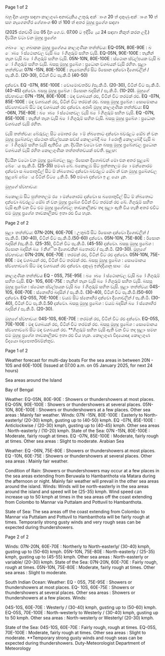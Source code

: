 Page 1 of 2

බහු දින යාත්‍රා සඳහා කාලගුණ අනාවැකිය උතුරු අක්ාාංශ 20 ත් දකුණු අක්ාාංශ 10 ත් සහ නැගෙනහිර ගේශාාංශ 60 ත් 100 ත් අතර මුහුදු ප්‍රගේශ සඳහා

(2025 ජනවාරි මස 05 දින ගෙ.ව. 07.00 ට ඉදිරි ෙැය 24 සඳහා නිකුත් කරන ලදි.) දිවයින වටා වන මුහුදු ප්‍රගේශ

ගබාංොල ගබාකක මුහුදු ප්‍රගේශය කාලගුණික තත්ත්වය: EQ-05N, 80E-90E : බ ොබ ෝ ස්ථොනවල වැසි බ ෝ ගිගුරුම් සහිත වැසි. EQ-05N, 90E-100E : තැනින් තැන වැසි බ ෝ ගිගුරුම් සහිත වැසි. 05N-10N, 80E-100E : ස්ථොන ස්වල්පයක වැසි බ ෝ ගිගුරුම් සහිත වැසි. බසසු මුහුදු ප්‍රබේශ : ප්‍රධොන වශබයන් වැසි රහිත. සුළාං තත්ත්වය: 07N -15N, 80E-100E : නැබෙනහිර සිට ඊසොන දක්වො දිශොවලින් / පැ.කි.මී. (20-30), විටින් විට පැ.කි.මී (40-50)

දක්වො. EQ -07N, 85E-100E : වොමොවර්තව /පැ.කි.මී. (20-30), විටින් විට පැ.කි.මී. (40-45) දක්වො. බසසු මුහුදු ප්‍රබේශ : ඊසොන බදසින් / පැ.කි.මී. (10-20). මුහුගේ ස්වභාවය: 07N -15N, 80E-100E : මඳ වශබයන් රළු, විටින් විට තරමක් රළු. EQ -07N, 85E-100E : මඳ වශබයන් රළු, විටින් විට තරමක් රළු. බසසු මුහුදු ප්‍රබේශ : සොමොනය ස්වභොවබේ සිට මඳ වශබයන් රළු දක්වො. අරාබි මුහුද කාලගුණික තත්ත්වය: EQ -06N, 75E-80E : බ ොබ ෝ ස්ථොනවල වැසි බ ෝ ගිගුරුම් සහිත වැසි. EQ -07N, 85E-100E : තැනින් තැන වැසි බ ෝ ගිගුරුම් සහිත වැසි. බසසු මුහුදු ප්‍රබේශ : ප්‍රධොන වශබයන් වැසි රහිත.

වැසි තත්ත්වය: බේරුවල සිට මොතර ර ො ම් න්බතොට දක්වො බවරළට ඔේබ න් වන මුහුදු ප්‍රබේශවල ස්ථොන ස්වල්පයක සවස් කොලබේදී බ ෝ රොත්‍රී කොලබේදී වැසි බ ෝ ගිගුරුම් සහිත වැසි ඇතිවිය ැක. දිවයින වටො වන බසසු මුහුදු ප්‍රබේශවල ප්‍රධොන වශබයන් වැසි රහිත කොලගුණික තත්තත්තවයක් පවතී. සුළඟ:

දිවයින වටො වන මුහුදු ප්‍රබේශවල සුළං ඊසොන දිශොබවන් මො එන අතර සුළබේ බේෙය පැ.කි.මී. (25-35) පමණ බේ. බකොළඹ සිට පුත්තතලම ර ො මන්නොරම දක්වො ස බපොතුවිල් සිට ම් න්බතොට දක්වො බවරළට ඔේබ න් වන මුහුදු ප්‍රබේශවල සුළබේ බේෙය විටින් විට ෙැ.කි.මී. 50 පමණ දක්වො ඉ ළ යො ැක.

මුහුගේ ස්වභාවය:

බකොළඹ සිට පුත්තතලම ර ො මන්නොරම දක්වො ස බපොතුවිල් සිට ම් න්බතොට දක්වො බවරළට ඔේබ න් වන මුහුදු ප්‍රබේශ විටින් විට තරමක් රළු බේ. ගිගුරුම් සහිත වැසි ඇති වන විට එම මුහුදු ප්‍රගේශවල තාවකාලිකව තද සුළාං ඇති විය හැකි අතර එවිට එම මුහුදු ප්‍රගේශ තාවකාලිකව ඉතා රළු විය හැක.

Page 2 of 2

සුළාං තත්ත්වය: 07N-20N, 60E-70E : උතුබර් සිට ඊසොන දක්වො දිශොවලින් / පැ.කි.මී. (30-40), විටින් විට පැ.කි.මී.(50-60) දක්වො. 05N-10N, 75E-80E : ඊසොන බදසින් /පැ.කි.මී. (25-35), විටින් විට පැ.කි.මී. (45-55) දක්වො. බසසු මුහුදු ප්‍රබේශ : ඊසොන බදසින් බ ෝ නිශ්ිත දිශොවකින් බතොරව / පැ.කි.මී. (20-30). මුහුගේ ස්වභාවය: 07N-20N, 60E-70E : තරමක් රළු, විටින් විට රළු දක්වො. 05N-10N, 75E-80E : මඳ වශබයන් රළු, විටින් විට තරමක් රළු. බසසු මුහුදු ප්‍රබේශ : සොමොනය ස්වභොවබේ සිට මඳ වශබයන් රළු දක්වො. දකුණු ඉන්දදියානු සාෙරය

කාලගුණික තත්ත්වය EQ - 05S, 75E-95E : බ ොබ ෝ ස්ථොනවල වැසි බ ෝ ගිගුරුම් සහිත වැසි. EQ- 10S, 60E-75E : තැනින් තැන වැසි බ ෝ ගිගුරුම් සහිත වැසි. බසසු මුහුදු ප්‍රබේශ : ස්ථොන ස්වල්පයක වැසි බ ෝ ගිගුරුම් සහිත වැසි. සුළාං තත්ත්වය: 04S-10S, 60E-70E : ස්නොහිර බදසින් / පැ.කි.මී. (30-40), විටින් විට පැ.කි.මී.(50-60) දක්වො. EQ-05S, 70E-100E : වයඹ සිට ස්නොහිර දක්වො දිශොවලින් / පැ.කි.මී. (30-40), විටින් විට පැ.කි.මී.50 දක්වො. බසසු මුහුදු ප්‍රබේශ : වයඹ බදසින් බ ෝ ස්නොහිර බදසින් / පැ.කි.මී. (20-30).

මුහුගේ ස්වභාවය: 04S-10S, 60E-70E : තරමක් රළු, විටින් විට රළු දක්වො. EQ-05S, 70E-100E : මඳ වශබයන් රළු, විටින් විට තරමක් රළු. බසසු මුහුදු ප්‍රබේශ : සොමොනය ස්වභොවබේ සිට මඳ වශබයන් රළු. **ගිගුරුම් සහිත වැසි ඇති වන විට තද සුළාං සමඟ එම මුහුදු ප්‍රගේශ තාවකාලිකව ඉතා රළු විය හැක. කොලගුණ විදයොඥ කොලගුණ විදයො බදපොර්තබම්න්තුව.

Page 1 of 2

Weather forecast for multi-day boats For the sea areas in between 20N - 10S and 60E-100E (Issued at 07.00 a.m. on 05 January 2025, for next 24 hours)

Sea areas around the Island

Bay of Bengal

Weather: EQ-05N, 80E-90E : Showers or thundershowers at most places. EQ-05N, 90E-100E : Showers or thundershowers at several places. 05N-10N, 80E-100E : Showers or thundershowers at a few places. Other sea areas : Mainly fair weather. Winds: 07N -15N, 80E-100E : Easterly to North-easterly/ (20-30) kmph, gusting up to (40-50) kmph. EQ -07N, 85E-100E : Anticlockwise / (20-30) kmph, gusting up to (40-45) kmph. Other sea areas : North-easterly / (10-20) kmph. State of the Sea: 07N -15N, 80E-100E : Moderate, fairly rough at times. EQ -07N, 85E-100E : Moderate, fairly rough at times. Other sea areas : Slight to moderate. Arabian Sea

Weather: EQ -06N, 75E-80E : Showers or thundershowers at most places. EQ -10N, 60E-75E : Showers or thundershowers at several places. Other sea areas : Mainly fair weather.

Condition of Rain: Showers or thundershowers may occur at a few places in the sea areas extending from Beruwala to Hambanthota via Matara during the afternoon or night. Mainly fair weather will prevail in the other sea areas around the island. Winds: Winds will be north-easterly in the sea areas around the island and speed will be (25-35) kmph. Wind speed can increase up to 50 kmph at times in the sea areas off the coast extending from Colombo to Mannar via Puttalam and Pottuvil to Hambanthota.

State of Sea: The sea areas off the coast extending from Colombo to Mannar via Puttalam and Pottuvil to Hambanthota will be fairly rough at times. Temporarily strong gusty winds and very rough seas can be expected during thundershowers.

Page 2 of 2

Winds: 07N-20N, 60E-70E : Northerly to North-easterly/ (30-40) kmph, gusting up to (50-60) kmph. 05N-10N, 75E-80E : North-easterly / (25-35) kmph, gusting up to (45-55) kmph. Other sea areas : North-easterly or variable/ (20-30) kmph. State of the Sea: 07N-20N, 60E-70E : Fairly rough, rough at times. 05N-10N, 75E-80E : Moderate, fairly rough at times. Other sea areas : Slight to moderate.

South Indian Ocean: Weather: EQ - 05S, 75E-95E : Showers or thundershowers at most places. EQ- 10S, 60E-75E : Showers or thundershowers at several places. Other sea areas : Showers or thundershowers at a few places. Winds:

04S-10S, 60E-70E : Westerly / (30-40) kmph, gusting up to (50-60) kmph. EQ-05S, 70E-100E : North-westerly to Westerly / (30-40) kmph, gusting up to 50 kmph. Other sea areas : North-westerly or Westerly/ (20-30) kmph.

State of the Sea: 04S-10S, 60E-70E : Fairly rough, rough at times. EQ-05S, 70E-100E : Moderate, fairly rough at times. Other sea areas : Slight to moderate. **Temporary strong gusty winds and rough seas can be expected during thundershowers. Duty-Meteorologist Department of Meteorology